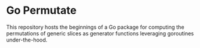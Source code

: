 # Go Permutate

This repository hosts the beginnings of a Go package for computing the permutations of generic slices as generator functions leveraging goroutines under-the-hood.

<!---
The package exposes a simple API containing a generator function and types that define the different available algorithms.

To use it, simply choose your applicable algorithm and pass it to `GeneratePermutations`. Then loop over the generator with `for perm := range GeneratePermutations` to retrieve all the possible permutations.
--->